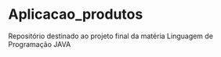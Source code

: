 # Aplicacao_produtos
Repositório destinado ao projeto final da matéria Linguagem de Programação JAVA
